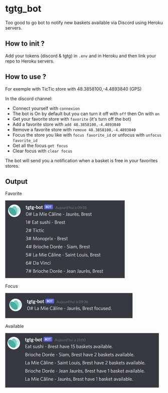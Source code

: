 # tgtg_bot

Too good to go bot to notify new baskets available via Discord using Heroku servers.

## How to init ?

Add your tokens (discord & tgtg) in `.env` and in Heroku and then link your repo to Heroku servers.

## How to use ?

For exemple with TicTic store with 48.3858100,-4.4893840 (GPS)

In the discord channel:
- Connect yourself with `connexion`
- The bot is On by default but you can turn it off with `off` then On with `on`
- Get your favorite store with `favorite` (it's turn off the bot)
- Add a favorite store with `add 48.3858100,-4.4893840`
- Remove a favorite store with `remove 48.3858100,-4.4893840`
- Focus the store you like with `focus favorite_id` or unfocus with `unfocus favorite_id`
- Get all the focus `get focus`
- Clear focus with `clear focus`

The bot will send you a notification when a basket is free in your favorites stores.

## Output

Favorite

![alt text](https://github.com/ThomasCochou/TooGoodToGo_Discord_Bot/blob/main/exemple%20favorite.png?raw=true)

Focus

![alt text](https://github.com/ThomasCochou/TooGoodToGo_Discord_Bot/blob/main/exemple%20focus.png?raw=true)

Available

![alt text](https://github.com/ThomasCochou/TooGoodToGo_Discord_Bot/blob/main/exemple%20basket.png?raw=true)

